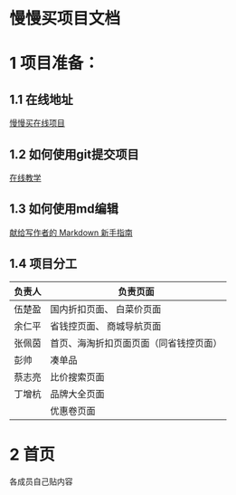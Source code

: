 # 慢慢买项目文档

# 1  项目准备：

## 1.1  在线地址

[慢慢买在线项目](http://m.manmanbuy.com/)



## 1.2  如何使用git提交项目

[在线教学](https://blog.csdn.net/sinat_20177327/article/details/76062030)



## 1.3  如何使用md编辑

[献给写作者的 Markdown 新手指南](https://www.jianshu.com/p/q81RER)



## 1.4  项目分工

| 负责人  | 负责页面                |
| ---- | ------------------- |
| 伍楚盈  | 国内折扣页面、 白菜价页面       |
| 余仁平  | 省钱控页面、 商城导航页面       |
| 张佩茵  | 首页、海淘折扣页面页面（同省钱控页面） |
| 彭帅   | 凑单品                 |
| 蔡志亮  | 比价搜索页面              |
| 丁增杭  | 品牌大全页面              |
|      | 优惠卷页面               |



# 2  首页

各成员自己贴内容